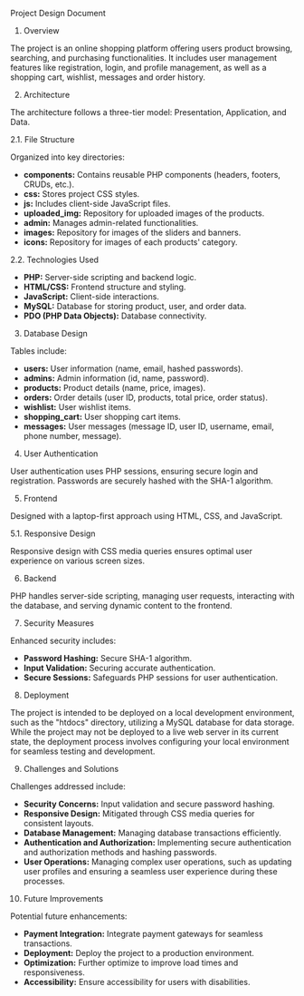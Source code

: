 Project Design Document


1. Overview

The project is an online shopping platform offering users product browsing, searching, and purchasing functionalities. It includes user management features like registration, login, and profile management, as well as a shopping cart, wishlist, messages and order history.


2. Architecture

The architecture follows a three-tier model: Presentation, Application, and Data.

2.1. File Structure

Organized into key directories:

- **components:** Contains reusable PHP components (headers, footers, CRUDs, etc.).
- **css:** Stores project CSS styles.
- **js:** Includes client-side JavaScript files.
- **uploaded_img:** Repository for uploaded images of the products.
- **admin:** Manages admin-related functionalities.
- **images:** Repository for images of the sliders and banners.
- **icons:** Repository for images of each products' category. 

2.2. Technologies Used

- **PHP:** Server-side scripting and backend logic.
- **HTML/CSS:** Frontend structure and styling.
- **JavaScript:** Client-side interactions.
- **MySQL:** Database for storing product, user, and order data.
- **PDO (PHP Data Objects):** Database connectivity.


3. Database Design

Tables include:

- **users:** User information (name, email, hashed passwords).
- **admins:** Admin information (id, name, password).
- **products:** Product details (name, price, images).
- **orders:** Order details (user ID, products, total price, order status).
- **wishlist:** User wishlist items.
- **shopping_cart:** User shopping cart items.
- **messages:** User messages (message ID, user ID, username, email, phone number, message).


4. User Authentication

User authentication uses PHP sessions, ensuring secure login and registration. Passwords are securely hashed with the SHA-1 algorithm.


5. Frontend

Designed with a laptop-first approach using HTML, CSS, and JavaScript.

5.1. Responsive Design

Responsive design with CSS media queries ensures optimal user experience on various screen sizes.


6. Backend

PHP handles server-side scripting, managing user requests, interacting with the database, and serving dynamic content to the frontend.


7. Security Measures

Enhanced security includes:

- **Password Hashing:** Secure SHA-1 algorithm.
- **Input Validation:** Securing accurate authentication.
- **Secure Sessions:** Safeguards PHP sessions for user authentication.


8. Deployment

The project is intended to be deployed on a local development environment, such as the "htdocs" directory, utilizing a MySQL database for data storage. While the project may not be deployed to a live web server in its current state, the deployment process involves configuring your local environment for seamless testing and development.


9. Challenges and Solutions

Challenges addressed include:

- **Security Concerns:** Input validation and secure password hashing.
- **Responsive Design:** Mitigated through CSS media queries for consistent layouts.
- **Database Management:** Managing database transactions efficiently.
- **Authentication and Authorization:** Implementing secure authentication and authorization methods and hashing passwords.
- **User Operations:** Managing complex user operations, such as updating user profiles and ensuring a seamless user experience during these processes.


10. Future Improvements

Potential future enhancements:

- **Payment Integration:** Integrate payment gateways for seamless transactions.
- **Deployment:** Deploy the project to a production environment.
- **Optimization:** Further optimize to improve load times and responsiveness.
- **Accessibility:** Ensure accessibility for users with disabilities.